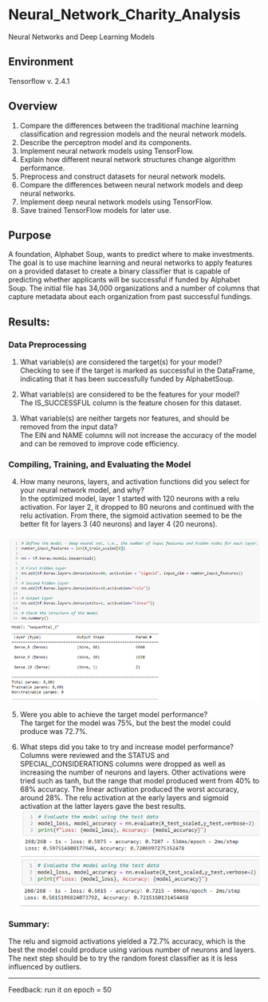 # Neural_Network_Charity_Analysis
Neural Networks and Deep Learning Models

## Environment
Tensorflow v. 2.4.1

## Overview 
1. Compare the differences between the traditional machine learning classification and regression models and the neural network models.
2. Describe the perceptron model and its components.
3. Implement neural network models using TensorFlow.
4. Explain how different neural network structures change algorithm performance.
5. Preprocess and construct datasets for neural network models.
6. Compare the differences between neural network models and deep neural networks.
7. Implement deep neural network models using TensorFlow.
8. Save trained TensorFlow models for later use.

## Purpose
A foundation, Alphabet Soup, wants to predict where to make investments.  The goal is to use machine learning and neural networks to apply features on a provided dataset to create a binary classifier that is capable of predicting whether applicants will be successful if funded by Alphabet Soup.  The initial file has 34,000 organizations and a number of columns that capture metadata about each organization from past successful fundings.

## Results:

### Data Preprocessing
1. What variable(s) are considered the target(s) for your model?    
Checking to see if the target is marked as successful in the DataFrame, indicating that it has been successfully funded by AlphabetSoup.  

2. What variable(s) are considered to be the features for your model?    
The IS_SUCCESSFUL column is the feature chosen for this dataset.

3. What variable(s) are neither targets nor features, and should be removed from the input data?    
The EIN and NAME columns will not increase the accuracy of the model and can be removed to improve code efficiency. 

### Compiling, Training, and Evaluating the Model
4. How many neurons, layers, and activation functions did you select for your neural network model, and why?    
In the optimized model, layer 1 started with 120 neurons with a relu activation.  For layer 2, it dropped to 80 neurons and continued with the relu activation.  From there, the sigmoid activation seemed to be the better fit for layers 3 (40 neurons) and layer 4 (20 neurons).    

![Pic 1](https://github.com/zhangkevq/Neural_Network_Charity_Analysis/blob/main/images/compile_train_evaluate.png)   

5. Were you able to achieve the target model performance?   
The target for the model was 75%, but the best the model could produce was 72.7%.

6. What steps did you take to try and increase model performance?   
Columns were reviewed and the STATUS and SPECIAL_CONSIDERATIONS columns were dropped as well as increasing the number of neurons and layers.  Other activations were tried such as tanh, but the range that model produced went from 40% to 68% accuracy.  The linear activation produced the worst accuracy, around 28%.  The relu activation at the early layers and sigmoid activation at the latter layers gave the best results.  
![Pic 2](https://github.com/zhangkevq/Neural_Network_Charity_Analysis/blob/main/images/model_performance.png)   
![Pic 3](https://github.com/zhangkevq/Neural_Network_Charity_Analysis/blob/main/images/model_performance_more_layers.png)    

### Summary:   
The relu and sigmoid activations yielded a 72.7% accuracy, which is the best the model could produce using various number of neurons and layers.  The next step should be to try the random forest classifier as it is less influenced by outliers.  

-----
Feedback:
run it on epoch = 50

